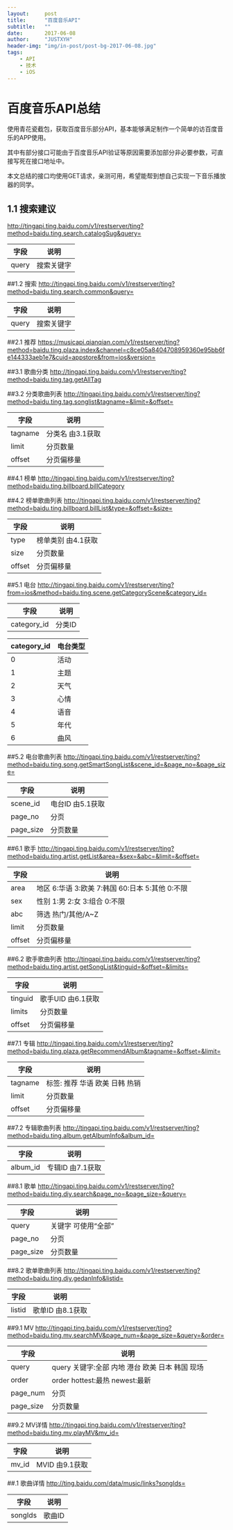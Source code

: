 ```yaml
---
layout:     post
title:      "百度音乐API"
subtitle:   ""
date:       2017-06-08
author:     "JUSTXYH"
header-img: "img/in-post/post-bg-2017-06-08.jpg"
tags:
    - API
    - 技术
    - iOS
---
```


# 百度音乐API总结

使用青花瓷截包，获取百度音乐部分API，基本能够满足制作一个简单的访百度音乐的APP使用。

其中有部分接口可能由于百度音乐API验证等原因需要添加部分非必要参数，可直接写死在接口地址中。

本文总结的接口均使用GET请求，亲测可用，希望能帮到想自己实现一下音乐播放器的同学。

## 1.1 搜索建议
http://tingapi.ting.baidu.com/v1/restserver/ting?method=baidu.ting.search.catalogSug&query=

| 字段           | 说明          |
| ------------- | ------------- |
| query         | 搜索关键字      | 

##1.2 搜索
http://tingapi.ting.baidu.com/v1/restserver/ting?method=baidu.ting.search.common&query=

| 字段           | 说明          |
| ------------- | ------------- |
| query         | 搜索关键字      | 

##2.1 推荐
https://musicapi.qianqian.com/v1/restserver/ting?method=baidu.ting.plaza.index&channel=c8ce05a8404708959360e95bb6fe144333aeb1e7&cuid=appstore&from=ios&version=

##3.1 歌曲分类
http://tingapi.ting.baidu.com/v1/restserver/ting?method=baidu.ting.tag.getAllTag

##3.2 分类歌曲列表
http://tingapi.ting.baidu.com/v1/restserver/ting?method=baidu.ting.tag.songlist&tagname=&limit=&offset=

| 字段           | 说明           |
| ------------- | -------------  |
| tagname       | 分类名 由3.1获取 | 
| limit         | 分页数量      | 
| offset        | 分页偏移量      | 

##4.1 榜单
http://tingapi.ting.baidu.com/v1/restserver/ting?method=baidu.ting.billboard.billCategory

##4.2 榜单歌曲列表
http://tingapi.ting.baidu.com/v1/restserver/ting?method=baidu.ting.billboard.billList&type=&offset=&size=

| 字段           | 说明           |
| ------------- | -------------  |
| type          | 榜单类别 由4.1获取 | 
| size         | 分页数量       | 
| offset        | 分页偏移量      | 

##5.1 电台
http://tingapi.ting.baidu.com/v1/restserver/ting?from=ios&method=baidu.ting.scene.getCategoryScene&category_id=

| 字段           | 说明           |
| ------------- | -------------  |
| category_id   | 分类ID         | 

| category_id   | 电台类型        |
| ------------- | -------------  |
| 0             | 活动            | 
| 1             | 主题            | 
| 2             | 天气            | 
| 3             | 心情            | 
| 4             | 语音            | 
| 5             | 年代            | 
| 6             | 曲风            | 

##5.2 电台歌曲列表
http://tingapi.ting.baidu.com/v1/restserver/ting?method=baidu.ting.song.getSmartSongList&scene_id=&page_no=&page_size=

| 字段           | 说明           |
| ------------- | -------------  |
| scene_id      | 电台ID    由5.1获取     | 
| page_no   | 分页         | 
| page_size   | 分页数量         | 

##6.1 歌手
http://tingapi.ting.baidu.com/v1/restserver/ting?method=baidu.ting.artist.getList&area=&sex=&abc=&limit=&offset=

| 字段           | 说明           |
| ------------- | -------------  |
| area      | 地区    6:华语 3:欧美 7:韩国 60:日本 5:其他 0:不限     | 
| sex   | 性别   1:男 2:女 3:组合 0:不限        | 
| abc   | 筛选   热门/其他/A~Z        | 
| limit         | 分页数量      | 
| offset        | 分页偏移量      | 

##6.2 歌手歌曲列表
http://tingapi.ting.baidu.com/v1/restserver/ting?method=baidu.ting.artist.getSongList&tinguid=&offset=&limits=

| 字段           | 说明           |
| ------------- | -------------  |
| tinguid       | 歌手UID 由6.1获取 | 
| limits         | 分页数量      | 
| offset        | 分页偏移量      | 

##7.1 专辑
http://tingapi.ting.baidu.com/v1/restserver/ting?method=baidu.ting.plaza.getRecommendAlbum&tagname=&offset=&limit=

| 字段           | 说明           |
| ------------- | -------------  |
| tagname       | 标签: 推荐 华语 欧美 日韩 热销 | 
| limit         | 分页数量      | 
| offset        | 分页偏移量      | 

##7.2 专辑歌曲列表
http://tingapi.ting.baidu.com/v1/restserver/ting?method=baidu.ting.album.getAlbumInfo&album_id=

| 字段           | 说明           |
| ------------- | -------------  |
| album_id       | 专辑ID 由7.1获取 | 

##8.1 歌单
http://tingapi.ting.baidu.com/v1/restserver/ting?method=baidu.ting.diy.search&page_no=&page_size=&query=

| 字段           | 说明           |
| ------------- | -------------  |
| query      | 关键字 可使用“全部”     | 
| page_no   | 分页         | 
| page_size   | 分页数量         | 


##8.2 歌单歌曲列表
http://tingapi.ting.baidu.com/v1/restserver/ting?method=baidu.ting.diy.gedanInfo&listid=

| 字段           | 说明           |
| ------------- | -------------  |
| listid       | 歌单ID 由8.1获取  |

##9.1  MV
http://tingapi.ting.baidu.com/v1/restserver/ting?method=baidu.ting.mv.searchMV&page_num=&page_size=&query=&order=

| 字段           | 说明           |
| ------------- | -------------  |
| query      | query 关键字:全部 内地 港台 欧美 日本 韩国 现场     | 
| order      | order hottest:最热 newest:最新     | 
| page_num   | 分页         | 
| page_size   | 分页数量         | 

##9.2 MV详情
http://tingapi.ting.baidu.com/v1/restserver/ting?method=baidu.ting.mv.playMV&mv_id=

| 字段           | 说明           |
| ------------- | -------------  |
| mv_id       | MVID  由9.1获取       | 

##.1 歌曲详情
http://ting.baidu.com/data/music/links?songIds=

| 字段           | 说明           |
| ------------- | -------------  |
| songIds       | 歌曲ID         | 
